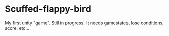 # Scuffed-flappy-bird
My first unity "game". 
Still in progress. It needs gamestates, lose conditions, score, etc...
